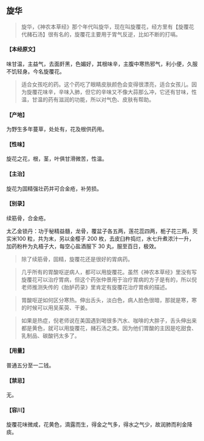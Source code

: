 ## 旋华

> 旋华，《神农本草经》那个年代叫旋华，现在叫旋覆花，经方里有【旋覆花代赭石汤】很有名的，旋覆花主要用于胃气反逆，比如不断的打嗝。

#### 【本经原文】
味甘温，主益气，去面皯黑，色媚好，其根味辛，主腹中寒热邪气，利小便，久服不饥轻身。今名旋覆花。

> 适合女孩吃的药。这个药吃了眼睛皮肤颜色会变得很漂亮，适合女孩儿。因为旋覆花味辛，辛味入肺，但它的辛味又不像大蒜那么冲，它还有甘味，性温，甘温的药有滋润的功能，所以对气色、皮肤有帮助。

#### 【产地】
为野生多年蔓草，处处有，花及根供药用。
#### 【性味】
旋花之花，根，茎，叶俱甘滑微苦，性温。
#### 【主治】
旋花为固精强壮药并可合金疮，补劳损。
#### 【别录】
续筋骨，合金疮。

太乙金锁丹：功于秘精益髓，龙骨，覆盆子各五两，莲花蕊四两，栀子花三两，芡实米100 粒，共为末，另以金樱子 200 枚，去皮臼杵捣烂，水七升煮浓汁一升，加药粉杵为丸梧子大，每空心盐酒服下 30 丸，服至百日，极效。

> 除了续筋骨，固精，旋覆花还是很好的胃病药。

> 几乎所有的胃酸呕逆病人，都可以用旋覆花。虽然《神农本草经》里没有写旋覆花可以治疗胃病，但这个药张仲景用于治疗胃病的方子是有的，所以倪老师推测失传的《胎胪药录》里肯定有旋覆花治疗胃疾的描述。

> 胃酸呕逆如何区分寒热。伸出舌头，淡白色，病人脸色很暗，那就是寒，寒的时候可以用吴茱萸、干姜。

> 如果是热症，倪老师说在美国遇到喝很多汽水、咖啡的大胖子，舌头伸出来都是黄色，就可以用旋覆花，赭石汤之类。因为他们胃酸的主因是吃甜食、乳制品、碳酸钙太多了。

#### 【用量】
普通五分至一二钱。
#### 【禁忌】
无。
#### 【容川】
旋覆花味微咸，花黄色，滴露而生，得金之气多，得水之气少，故润肺而利金降痰。